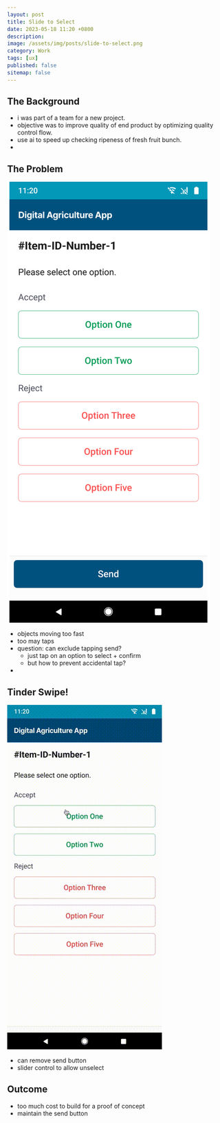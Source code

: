 ```yaml
---
layout: post
title: Slide to Select
date: 2023-05-18 11:20 +0800
description: 
image: /assets/img/posts/slide-to-select.png
category: Work
tags: [ux]
published: false
sitemap: false
---
```


## The Background

- i was part of a team for a new project. 
- objective was to improve quality of end product by optimizing quality control flow.
- use ai to speed up checking ripeness of fresh fruit bunch.
- 

## The Problem

![Slide to select](/assets/img/posts/tap-to-select.png)

- objects moving too fast
- too may taps
- question: can exclude tapping send?
  - just tap on an option to select + confirm
  - but how to prevent accidental tap?
- 


## Tinder Swipe!

![Slide to select](/assets/img/posts/slide-to-select.gif)

- can remove send button
- slider control to allow unselect

## Outcome

- too much cost to build for a proof of concept
- maintain the send button